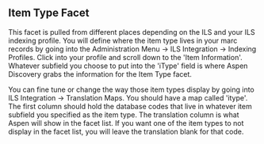 ## Item Type Facet

This facet is pulled from different places depending on the ILS and your ILS indexing profile. You will define where the item type lives in your marc records by going into the Administration Menu -> ILS Integration -> Indexing Profiles. Click into your profile and scroll down to the 'Item Information'. Whatever subfield you choose to put into the 'iType' field is where Aspen Discovery grabs the information for the Item Type facet. 

You can fine tune or change the way those item types display by going into ILS Integration -> Translation Maps. You should have a map called 'itype'. The first column should hold the database codes that live in whatever item subfield you specified as the item type. The translation column is what Aspen will show in the facet list. If you want one of the item types to not display in the facet list, you will leave the translation blank for that code. 
